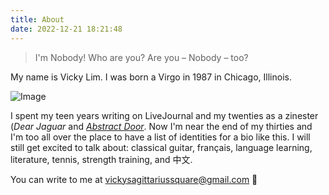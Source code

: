 ```yaml
---
title: About
date: 2022-12-21 18:21:48
---
```


> I'm Nobody! Who are you?
Are you – Nobody – too?

My name is Vicky Lim. I was born a Virgo in 1987 in Chicago, Illinois.

![Image](https://d2w9rnfcy7mm78.cloudfront.net/33193119/original_23b5c5dcbbe96563a3fa4ef0ab4205d4.jpg?1735065657?bc=0)

I spent my teen years writing on LiveJournal and my twenties as a zinester (_Dear Jaguar_ and [_Abstract Door_](https://vickylim.com/abstract-door-zine). Now I'm near the end of my thirties and I'm too all over the place to have a list of identities for a bio like this. I will still get excited to talk about: classical guitar, français, language learning, literature, tennis, strength training, and 中文. 

You can write to me at vickysagittariussquare@gmail.com 💌